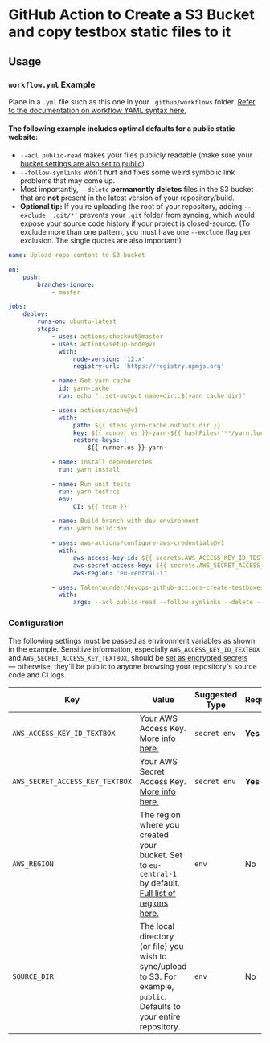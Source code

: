 # GitHub Action to Create a S3 Bucket and copy testbox static files to it

## Usage

### `workflow.yml` Example

Place in a `.yml` file such as this one in your `.github/workflows` folder. [Refer to the documentation on workflow YAML syntax here.](https://help.github.com/en/articles/workflow-syntax-for-github-actions)

#### The following example includes optimal defaults for a public static website:

- `--acl public-read` makes your files publicly readable (make sure your [bucket settings are also set to public](https://docs.aws.amazon.com/AmazonS3/latest/dev/WebsiteAccessPermissionsReqd.html)).
- `--follow-symlinks` won't hurt and fixes some weird symbolic link problems that may come up.
- Most importantly, `--delete` **permanently deletes** files in the S3 bucket that are **not** present in the latest version of your repository/build.
- **Optional tip:** If you're uploading the root of your repository, adding `--exclude '.git/*'` prevents your `.git` folder from syncing, which would expose your source code history if your project is closed-source. (To exclude more than one pattern, you must have one `--exclude` flag per exclusion. The single quotes are also important!)

```yaml
name: Upload repo content to S3 bucket

on:
    push:
        branches-ignore:
            - master

jobs:
    deploy:
        runs-on: ubuntu-latest
        steps:
            - uses: actions/checkout@master
            - uses: actions/setup-node@v1
              with:
                  node-version: '12.x'
                  registry-url: 'https://registry.npmjs.org'

            - name: Get yarn cache
              id: yarn-cache
              run: echo "::set-output name=dir::$(yarn cache dir)"

            - uses: actions/cache@v1
              with:
                  path: ${{ steps.yarn-cache.outputs.dir }}
                  key: ${{ runner.os }}-yarn-${{ hashFiles('**/yarn.lock') }}
                  restore-keys: |
                      ${{ runner.os }}-yarn-

            - name: Install dependencies
              run: yarn install

            - name: Run unit tests
              run: yarn test:ci
              env:
                  CI: ${{ true }}

            - name: Build branch with dev environment
              run: yarn build:dev

            - uses: aws-actions/configure-aws-credentials@v1
              with:
                  aws-access-key-id: ${{ secrets.AWS_ACCESS_KEY_ID_TESTBOX }}
                  aws-secret-access-key: ${{ secrets.AWS_SECRET_ACCESS_KEY_TESTBOX }}
                  aws-region: 'eu-central-1'

            - uses: Talentwunder/devops-github-actions-create-testboxes@develop
              with:
                  args: --acl public-read --follow-symlinks --delete --exclude '.git/*'


```


### Configuration

The following settings must be passed as environment variables as shown in the example. Sensitive information, especially `AWS_ACCESS_KEY_ID_TEXTBOX` and `AWS_SECRET_ACCESS_KEY_TEXTBOX`, should be [set as encrypted secrets](https://help.github.com/en/articles/virtual-environments-for-github-actions#creating-and-using-secrets-encrypted-variables) — otherwise, they'll be public to anyone browsing your repository's source code and CI logs.

| Key | Value | Suggested Type | Required | Default |
| ------------- | ------------- | ------------- | ------------- | ------------- |
| `AWS_ACCESS_KEY_ID_TEXTBOX` | Your AWS Access Key. [More info here.](https://docs.aws.amazon.com/general/latest/gr/managing-aws-access-keys.html) | `secret env` | **Yes** | N/A |
| `AWS_SECRET_ACCESS_KEY_TEXTBOX` | Your AWS Secret Access Key. [More info here.](https://docs.aws.amazon.com/general/latest/gr/managing-aws-access-keys.html) | `secret env` | **Yes** | N/A |
| `AWS_REGION` | The region where you created your bucket. Set to `eu-central-1` by default. [Full list of regions here.](https://docs.aws.amazon.com/AWSEC2/latest/UserGuide/using-regions-availability-zones.html#concepts-available-regions) | `env` | No | `eu-central-1` |
| `SOURCE_DIR` | The local directory (or file) you wish to sync/upload to S3. For example, `public`. Defaults to your entire repository. | `env` | No | `./` (root of cloned repository) |
